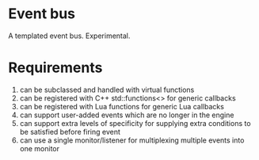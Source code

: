 # Event bus

A templated event bus. Experimental.

# Requirements

1. can be subclassed and handled with virtual functions
2. can be registered with C++ std::functions<> for generic callbacks
3. can be registered with Lua functions for generic Lua callbacks
4. can support user-added events which are no longer in the engine
5. can support extra levels of specificity for supplying extra conditions to be satisfied before firing event
6. can use a single monitor/listener for multiplexing multiple events into one monitor
